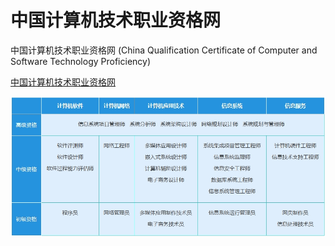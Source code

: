# 中国计算机技术职业资格网

中国计算机技术职业资格网
(China Qualification Certificate of Computer and Software Technology Proficiency)

[中国计算机技术职业资格网](https://www.ruankao.org.cn/)

![](Pics/ruankao001.png)



